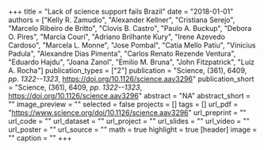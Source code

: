 +++
title = "Lack of science support fails Brazil"
date = "2018-01-01"
authors = ["Kelly R. Zamudio", "Alexander Kellner", "Cristiana Serejo", "Marcelo Ribeiro de Britto", "Clovis B. Castro", "Paulo A. Buckup", "Debora O. Pires", "Marcia Couri", "Adriano Brilhante Kury", "Irene Azevedo Cardoso", "Marcela L. Monne", "Jose Pombal", "Catia Mello Patiu", "Vinicius Padula", "Alexandre Dias Pimenta", "Carlos Renato Rezende Ventura", "Eduardo Hajdu", "Joana Zanol", "Emilio M. Bruna", "John Fitzpatrick", "Luiz A. Rocha"]
publication_types = ["2"]
publication = "Science, (361), 6409, _pp. 1322--1323_, https://doi.org/10.1126/science.aav3296"
publication_short = "Science, (361), 6409, _pp. 1322--1323_, https://doi.org/10.1126/science.aav3296"
abstract = "NA"
abstract_short = ""
image_preview = ""
selected = false
projects = []
tags = []
url_pdf = "https://www.science.org/doi/10.1126/science.aav3296"
url_preprint = ""
url_code = ""
url_dataset = ""
url_project = ""
url_slides = ""
url_video = ""
url_poster = ""
url_source = ""
math = true
highlight = true
[header]
image = ""
caption = ""
+++
